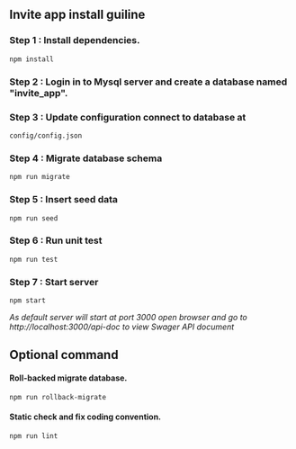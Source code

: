 ## Invite app install guiline

### Step 1 : Install dependencies.
```
npm install
```
### Step 2 : Login in to Mysql server and create a database named "invite_app".

### Step 3 : Update configuration connect to database at
```
config/config.json
```

### Step 4 : Migrate database schema
```
npm run migrate
```

### Step 5 : Insert seed data
```
npm run seed
```
### Step 6 : Run unit test
```
npm run test
```


### Step 7 : Start server
```
npm start
```

_As default server will start at port 3000 open browser and go to http://localhost:3000/api-doc to view Swager API document_


## Optional command

#### Roll-backed migrate database.

```
npm run rollback-migrate
```
#### Static check and fix coding convention.

```
npm run lint
```
